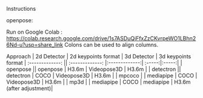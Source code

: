 Instructions

openpose: 

Run on Google Colab :
https://colab.research.google.com/drive/1s7ASDuQjFfxZzCKvrpeWO1LBhn26Nd-u?usp=share_link
Colons can be used to align columns.

Approach | 2d Detector        | 2d keypoints format      | 3d Detector  | 3d keypoints format 
| :-------------: || :-------------: |:-------------:| :-----:|:-----:|
| openpose  || openpose  | H3.6m | Videopose3D | H3.6m |
| detectron || detectron | COCO  | Videopose3D | H3.6m |
| mpcoco | | mediapipe | COCO  | Videopose3D | H3.6m |
| mp3d | | mediapipe | COCO  | mediapipe | H3.6m (after adjustment)|


